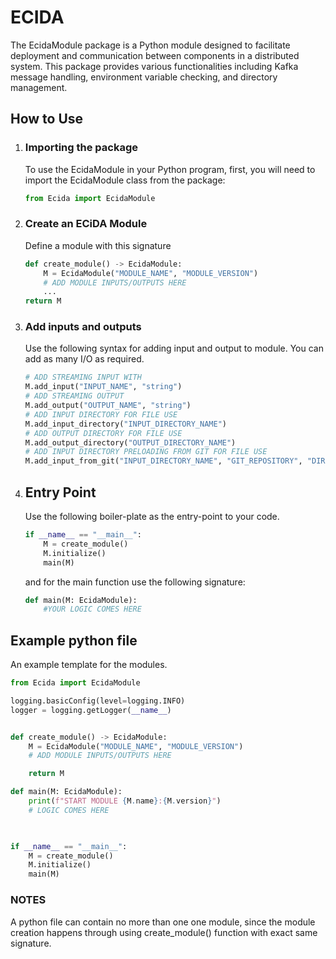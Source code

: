 # ECIDA
The EcidaModule package is a Python module designed to facilitate deployment and communication between components in a distributed system. This package provides various functionalities including Kafka message handling, environment variable checking, and directory management.

## How to Use

1. ### Importing the package

    To use the EcidaModule in your Python program, first, you will need to import the EcidaModule class from the package:

    ```python
    from Ecida import EcidaModule
    ```

2. ### Create an ECiDA Module
    Define a module with this signature
    ```python
    def create_module() -> EcidaModule:
        M = EcidaModule("MODULE_NAME", "MODULE_VERSION")
        # ADD MODULE INPUTS/OUTPUTS HERE
        ...
    return M
    ```

3. ### Add inputs and outputs
    Use the following syntax for adding input and output to module. You can add as many I/O as required.
    ``` python
    # ADD STREAMING INPUT WITH 
    M.add_input("INPUT_NAME", "string")
    # ADD STREAMING OUTPUT 
    M.add_output("OUTPUT_NAME", "string")
    # ADD INPUT DIRECTORY FOR FILE USE 
    M.add_input_directory("INPUT_DIRECTORY_NAME")
    # ADD OUTPUT DIRECTORY FOR FILE USE 
    M.add_output_directory("OUTPUT_DIRECTORY_NAME")
    # ADD INPUT DIRECTORY PRELOADING FROM GIT FOR FILE USE
    M.add_input_from_git("INPUT_DIRECTORY_NAME", "GIT_REPOSITORY", "DIRECTORY/PATH/IN/GIT")
    ```


4. ## Entry Point

    Use the following boiler-plate as the entry-point to your code.

    ```python
    if __name__ == "__main__":
        M = create_module()
        M.initialize()
        main(M)
    ```

    and for the main function use the following signature:
    
    ```python
    def main(M: EcidaModule):    
        #YOUR LOGIC COMES HERE
    ```


## Example python file
An example template for the modules.
```python
from Ecida import EcidaModule

logging.basicConfig(level=logging.INFO)
logger = logging.getLogger(__name__)


def create_module() -> EcidaModule:
    M = EcidaModule("MODULE_NAME", "MODULE_VERSION")
    # ADD MODULE INPUTS/OUTPUTS HERE

    return M

def main(M: EcidaModule):    
    print(f"START MODULE {M.name}:{M.version}")
    # LOGIC COMES HERE
      


if __name__ == "__main__":
    M = create_module()
    M.initialize()
    main(M)
```

### NOTES
A python file can contain no more than one one module, since the module creation happens through using create_module() function with exact same signature.